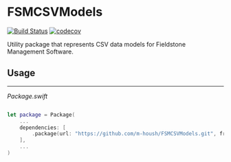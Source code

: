 # FSMCSVModels

[![Build Status](https://travis-ci.org/m-housh/FSMCSVModels.svg?branch=master)](https://travis-ci.org/m-housh/FSMCSVModels)
[![codecov](https://codecov.io/gh/m-housh/FSMCSVModels/branch/master/graph/badge.svg)](https://codecov.io/gh/m-housh/FSMCSVModels)

Utility package that represents CSV data models for Fieldstone Management Software.

## Usage
---------------

*Package.swift*
```swift

let package = Package(
    ...
    dependencies: [
        .package(url: "https://github.com/m-housh/FSMCSVModels.git", from: "0.1.0")
    ],
    ...
)

```
